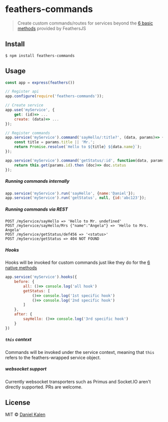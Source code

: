 # feathers-commands

> Create custom commands/routes for services beyond the [6 basic methods](https://docs.feathersjs.com/guides/basics/rest.html#rest-and-services) provided by FeathersJS


## Install
```
$ npm install feathers-commands
```

## Usage
```js
const app = express(feathers())

// Register api
app.configure(require('feathers-commands'));

// Create service
app.use('myService', {
    get: (id)=> ...
    create: (data)=> ...
});

// Register commands
app.service('myService').command('sayHello/:title?', (data, params)=> {
    const title = params.title || 'Mr.';
    return Promise.resolve(`Hello to ${title} ${data.name}`);
});

app.service('myService').command('getStatus/:id', function(data, params) {
    return this.get(params.id).then (doc)=> doc.status
});
```

##### Running commands internally
```js
app.service('myService').run('sayHello', {name:'Daniel'});
app.service('myService').run('getStatus', null, {id:'abc123'});
```

##### Running commands via REST
```
POST /myService/sayHello => 'Hello to Mr. undefined'
POST /myService/sayHello/Mrs {"name":"Angela"} => 'Hello to Mrs. Angela'
POST /myService/getStatus/def456 => '<status>'
POST /myService/getStatus => 404 NOT FOUND
```

##### Hooks
Hooks will be invoked for custom commands just like they do for the [6 native methods](https://docs.feathersjs.com/guides/basics/rest.html#rest-and-services)
```js
app.service('myService').hooks({
    before: {
        all: ()=> console.log('all hook')
        getStatus: [
            ()=> console.log('1st specific hook')
            ()=> console.log('2nd specific hook')
        ]
    },
    after: {
        sayHello: ()=> console.log('3rd specific hook')
    }
})
```

##### `this` context
Commands will be invoked under the service context, meaning that `this` refers to the feathers-wrapped service object.

##### websocket support
Currently websocket transporters such as Primus and Socket.IO aren't directly supported. PRs are welcome.


## License
MIT © [Daniel Kalen](https://github.com/danielkalen)